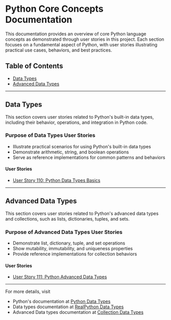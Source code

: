 # Python Core Concepts Documentation

This documentation provides an overview of core Python language concepts as demonstrated through user stories in this project. Each section focuses on a fundamental aspect of Python, with user stories illustrating practical use cases, behaviors, and best practices.

## Table of Contents

- [Data Types](#data-types)
- [Advanced Data Types](#advanced-data-types)

---

## Data Types

This section covers user stories related to Python's built-in data types, including their behavior, operations, and integration in Python code.

### Purpose of Data Types User Stories
- Illustrate practical scenarios for using Python's built-in data types
- Demonstrate arithmetic, string, and boolean operations
- Serve as reference implementations for common patterns and behaviors

#### User Stories
- [User Story 110: Python Data Types Basics](/Python-Concepts/User-Story-110-Data-Types-Basics)

---

## Advanced Data Types

This section covers user stories related to Python's advanced data types and collections, such as lists, dictionaries, tuples, and sets.

### Purpose of Advanced Data Types User Stories
- Demonstrate list, dictionary, tuple, and set operations
- Show mutability, immutability, and uniqueness properties
- Provide reference implementations for collection behaviors

#### User Stories
- [User Story 111: Python Advanced Data Types](/Python-Concepts/User-Story-111-Advanced-Data-Types)

---
For more details, visit 
 - Python's documentation at [Python Data Types](https://docs.python.org/3/)
 - Data types documentation at [RealPython Data Types](https://realpython.com/python-data-types/)
 - Advanced Data types documentation at [Collection Data Types](https://docs.python.org/3/library/stdtypes.html#sequence-types-list-tuple-range)